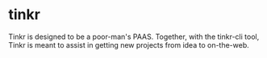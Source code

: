 tinkr
===

Tinkr is designed to be a poor-man's PAAS. Together, with the tinkr-cli tool, Tinkr is meant to assist in getting new projects from idea to on-the-web.